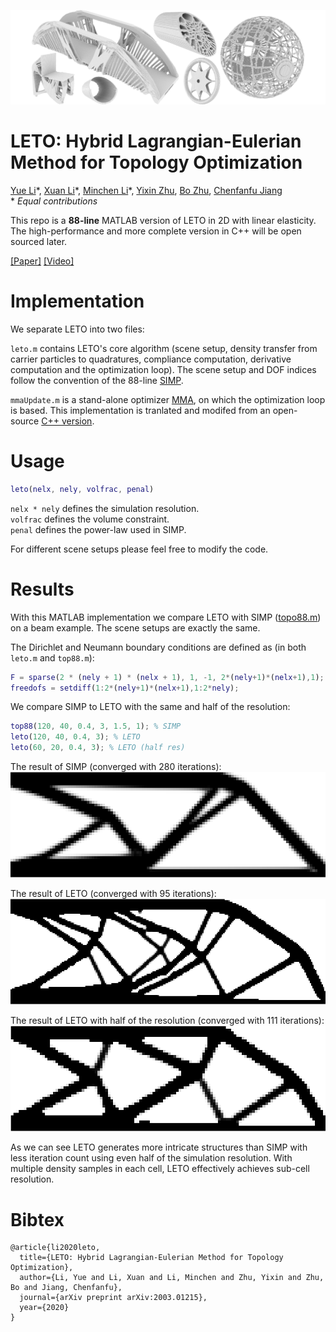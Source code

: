 ![](LETO_teaser.png)

# LETO: Hybrid Lagrangian-Eulerian Method for Topology Optimization
[Yue Li](https://liyuesolo.github.io/)\*, [Xuan Li](https://xuan-li.github.io/)\*, [Minchen Li](https://www.seas.upenn.edu/~minchenl/)\*, [Yixin Zhu](https://yzhu.io/), [Bo Zhu](https://www.dartmouth.edu/~boolzhu/), [Chenfanfu Jiang](https://www.seas.upenn.edu/~cffjiang/) <br>
\* *Equal contributions*

This repo is a **88-line** MATLAB version of LETO in 2D with linear elasticity. The high-performance and more complete version in C++ will be open sourced later.

[[Paper]](https://arxiv.org/pdf/2003.01215.pdf)
[[Video]](https://www.youtube.com/watch?v=O43tASS9DXQ)

# Implementation
We separate LETO into two files:

```leto.m``` contains LETO's core algorithm (scene setup, density transfer from carrier particles to quadratures, compliance computation, derivative computation and the optimization loop). The scene setup and DOF indices follow the convention of the 88-line [SIMP](http://www.topopt.mek.dtu.dk/Apps-and-software/Efficient-topology-optimization-in-MATLAB).

```mmaUpdate.m``` is a stand-alone optimizer [MMA](https://onlinelibrary.wiley.com/doi/abs/10.1002/nme.1620240207), on which the optimization loop is based. This implementation is tranlated and modifed from an open-source [C++ version](https://github.com/jdumas/mma).

# Usage
```Matlab
leto(nelx, nely, volfrac, penal)
```
```nelx * nely``` defines the simulation resolution.<br>
```volfrac``` defines the volume constraint.<br>
```penal``` defines the power-law used in SIMP.

For different scene setups please feel free to modify the code.

# Results
With this MATLAB implementation we compare LETO with SIMP ([topo88.m](http://www.topopt.mek.dtu.dk/-/media/Subsites/topopt/apps/dokumenter-og-filer-til-apps/top88.ashx?la=da&hash=FF50594C1E8F57D292C705978C3DCA3D7BCEA6B8)) on a beam example. The scene setups are exactly the same.

The Dirichlet and Neumann boundary conditions are defined as (in both ```leto.m``` and ```top88.m```):
```Matlab
F = sparse(2 * (nely + 1) * (nelx + 1), 1, -1, 2*(nely+1)*(nelx+1),1);
freedofs = setdiff(1:2*(nely+1)*(nelx+1),1:2*nely);
```

We compare SIMP to LETO with the same and half of the resolution:
```Matlab
top88(120, 40, 0.4, 3, 1.5, 1); % SIMP
leto(120, 40, 0.4, 3); % LETO
leto(60, 20, 0.4, 3); % LETO (half res)
```

The result of SIMP (converged with 280 iterations):
![simp](results/simp.png)

The result of LETO (converged with 95 iterations):
![leto](results/leto.png)

The result of LETO with half of the resolution (converged with 111 iterations):
![leto](results/LETO_60x20.png)

As we can see LETO generates more intricate structures than SIMP with less iteration count using even half of the simulation resolution. With multiple density samples in each cell, LETO effectively achieves sub-cell resolution.


# Bibtex
```
@article{li2020leto,
  title={LETO: Hybrid Lagrangian-Eulerian Method for Topology Optimization},
  author={Li, Yue and Li, Xuan and Li, Minchen and Zhu, Yixin and Zhu, Bo and Jiang, Chenfanfu},
  journal={arXiv preprint arXiv:2003.01215},
  year={2020}
}
```
